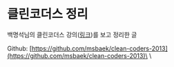 # 클린코더스 정리

백명석님의 클린코더스 강의([링크](https://youtube.com/playlist?list=PLeQ0NTYUDTmMM71Jn1scbEYdLFHz5ZqFA\&si=b\_SDiM\_lulS-tzI8))를 보고 정리한 글

Github: [https://github.com/msbaek/clean-coders-2013](https://github.com/msbaek/clean-coders-2013)\
\

